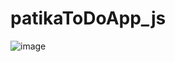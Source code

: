 # patikaToDoApp_js

![image](https://user-images.githubusercontent.com/35935681/203634845-a179f8e6-1504-4ac8-b4ea-e8d6852f8929.png)
